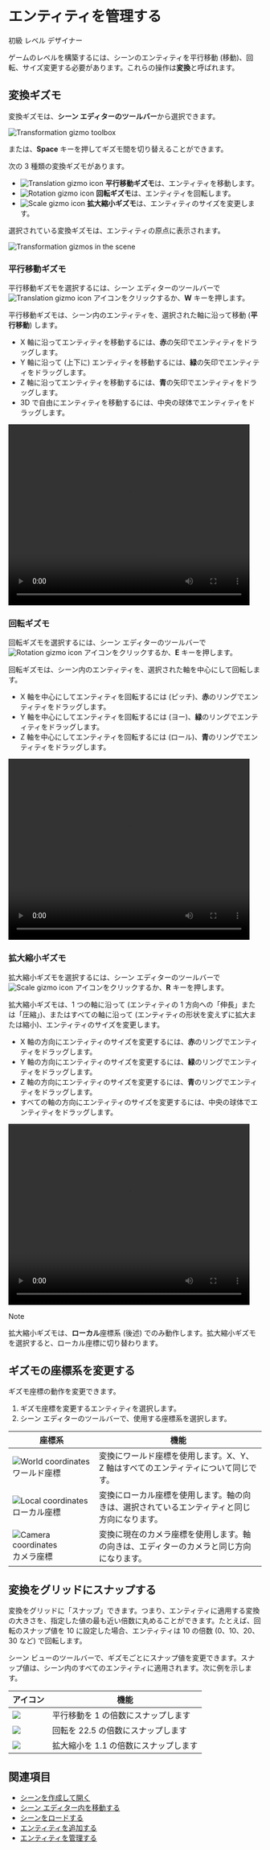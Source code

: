 
# エンティティを管理する

<span class="label label-doc-level">初級</span>
<span class="label label-doc-audience">レベル デザイナー</span>

ゲームのレベルを構築するには、シーンのエンティティを平行移動 (移動)、回転、サイズ変更する必要があります。これらの操作は**変換**と呼ばれます。

## 変換ギズモ

変換ギズモは、**シーン エディターのツールバー**から選択できます。

![Transformation gizmo toolbox](media/manage-entities-in-scene-gizmos.png)

または、**Space** キーを押してギズモ間を切り替えることができます。

次の 3 種類の変換ギズモがあります。

- ![Translation gizmo icon](media/manage-entities-in-scene-translation-gizmo.png) **平行移動ギズモ**は、エンティティを移動します。
- ![Rotation gizmo icon](media/manage-entities-in-scene-rotation-gizmo.png) **回転ギズモ**は、エンティティを回転します。
- ![Scale gizmo icon](media/manage-entities-in-scene-scale-gizmo.png) **拡大縮小ギズモ**は、エンティティのサイズを変更します。

選択されている変換ギズモは、エンティティの原点に表示されます。

![Transformation gizmos in the scene](media/manage-entities-transformation-gizmo.png)

### 平行移動ギズモ

平行移動ギズモを選択するには、シーン エディターのツールバーで ![Translation gizmo icon](media/manage-entities-in-scene-translation-gizmo.png) アイコンをクリックするか、**W** キーを押します。

平行移動ギズモは、シーン内のエンティティを、選択された軸に沿って移動 (**平行移動**) します。

* X 軸に沿ってエンティティを移動するには、**赤**の矢印でエンティティをドラッグします。
* Y 軸に沿って (上下に) エンティティを移動するには、**緑**の矢印でエンティティをドラッグします。
* Z 軸に沿ってエンティティを移動するには、**青**の矢印でエンティティをドラッグします。
* 3D で自由にエンティティを移動するには、中央の球体でエンティティをドラッグします。

<video controls autoplay loop height="360" width="480">
                <source src="media/manage-entities-in-scene-translation-gizmo.mp4" type="video/mp4">
</video>

### 回転ギズモ

回転ギズモを選択するには、シーン エディターのツールバーで ![Rotation gizmo icon](media/manage-entities-in-scene-rotation-gizmo.png) アイコンをクリックするか、**E** キーを押します。

回転ギズモは、シーン内のエンティティを、選択された軸を中心にして回転します。

* X 軸を中心にしてエンティティを回転するには (ピッチ)、**赤**のリングでエンティティをドラッグします。
* Y 軸を中心にしてエンティティを回転するには (ヨー)、**緑**のリングでエンティティをドラッグします。
* Z 軸を中心にしてエンティティを回転するには (ロール)、**青**のリングでエンティティをドラッグします。

<video controls autoplay loop height="360" width="480">
                <source src="media/manage-entities-in-scene-rotation-gizmo.mp4" type="video/mp4">
</video>

### 拡大縮小ギズモ

拡大縮小ギズモを選択するには、シーン エディターのツールバーで ![Scale gizmo icon](media/manage-entities-in-scene-scale-gizmo.png) アイコンをクリックするか、**R** キーを押します。

拡大縮小ギズモは、1 つの軸に沿って (エンティティの 1 方向への「伸長」または「圧縮」)、またはすべての軸に沿って (エンティティの形状を変えずに拡大または縮小)、エンティティのサイズを変更します。

* X 軸の方向にエンティティのサイズを変更するには、**赤**のリングでエンティティをドラッグします。
* Y 軸の方向にエンティティのサイズを変更するには、**緑**のリングでエンティティをドラッグします。
* Z 軸の方向にエンティティのサイズを変更するには、**青**のリングでエンティティをドラッグします。
* すべての軸の方向にエンティティのサイズを変更するには、中央の球体でエンティティをドラッグします。

<video controls autoplay loop height="360" width="480">
                <source src="media/manage-entities-in-scene-scale-gizmo.mp4" type="video/mp4">
</video>

> [!NOTE]
> 拡大縮小ギズモは、**ローカル**座標系 (後述) でのみ動作します。拡大縮小ギズモを選択すると、ローカル座標に切り替わります。

## ギズモの座標系を変更する

ギズモ座標の動作を変更できます。

1. ギズモ座標を変更するエンティティを選択します。
2. シーン エディターのツールバーで、使用する座標系を選択します。

| 座標系 | 機能 |
| ------  |  ------  |
| ![World coordinates](media/manage-entities-in-scene-wsc.png) ワールド座標 | 変換にワールド座標を使用します。X、Y、Z 軸はすべてのエンティティについて同じです。 |
| ![Local coordinates](media/manage-entities-in-scene-osc.png) ローカル座標 | 変換にローカル座標を使用します。軸の向きは、選択されているエンティティと同じ方向になります。 |
| ![Camera coordinates](media/manage-entities-in-scene-csc.png) カメラ座標 | 変換に現在のカメラ座標を使用します。軸の向きは、エディターのカメラと同じ方向になります。 |

## 変換をグリッドにスナップする

変換をグリッドに「スナップ」できます。つまり、エンティティに適用する変換の大きさを、指定した値の最も近い倍数に丸めることができます。たとえば、回転のスナップ値を 10 に設定した場合、エンティティは 10 の倍数 (0、10、20、30 など) で回転します。

シーン ビューのツールバーで、ギズモごとにスナップ値を変更できます。スナップ値は、シーン内のすべてのエンティティに適用されます。次に例を示します。

| アイコン | 機能 |
| --- | ---- |
| ![](media/manage-entities-in-scene-snap-translation.png) | 平行移動を 1 の倍数にスナップします |
| ![](media/manage-entities-in-scene-snap-rotation.png) | 回転を 22.5 の倍数にスナップします |
| ![](media/manage-entities-in-scene-snap-scale.png) | 拡大縮小を 1.1 の倍数にスナップします |

## 関連項目

* [シーンを作成して開く](create-a-scene.md)
* [シーン エディター内を移動する](navigate-in-the-scene-editor.md)
* [シーンをロードする](load-scenes.md)
* [エンティティを追加する](add-entities.md)
* [エンティティを管理する](manage-entities.md)
